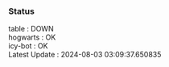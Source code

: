 ### Status


table : DOWN  
hogwarts : OK  
icy-bot : OK  
Latest Update : 2024-08-03 03:09:37.650835
